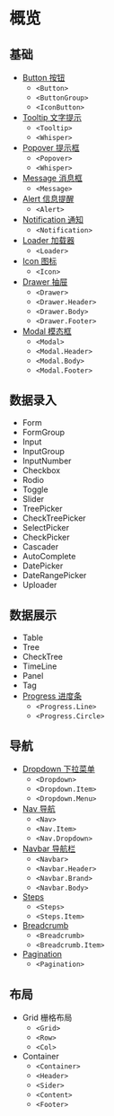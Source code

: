 # 概览 [<i class="icon icon-edit2" ></i>](https://github.com/rsuite/rsuite.github.io/blob/master/src/components/overview/index.md)


## 基础
- [Button 按钮](/components/button)
  - `<Button>`
  - `<ButtonGroup>`
  - `<IconButton>`
- [Tooltip 文字提示](/components/tooltip)
  - `<Tooltip>`
  - `<Whisper>`
- [Popover 提示框](/components/popover)
  - `<Popover>`
  - `<Whisper>`
- [Message 消息框](/components/message)
  - `<Message>`
- [Alert 信息提醒](/components/alert)
  - `<Alert>`
- [Notification 通知](/components/notification)
  - `<Notification>`
- [Loader 加载器](/components/loader)
  - `<Loader>`
- [Icon 图标](/components/icon)
  - `<Icon>`
- [Drawer 抽屉](/components/drawer)
  - `<Drawer>`
  - `<Drawer.Header>`
  - `<Drawer.Body>`
  - `<Drawer.Footer>`
- [Modal 模态框](/components/modal)
  - `<Modal>`
  - `<Modal.Header>`
  - `<Modal.Body>`
  - `<Modal.Footer>`


## 数据录入

- Form
- FormGroup
- Input
- InputGroup
- InputNumber
- Checkbox
- Rodio
- Toggle
- Slider
- TreePicker
- CheckTreePicker
- SelectPicker
- CheckPicker
- Cascader
- AutoComplete
- DatePicker
- DateRangePicker
- Uploader


## 数据展示

- Table
- Tree
- CheckTree
- TimeLine
- Panel
- Tag
- [Progress 进度条](/components/progress)
  - `<Progress.Line>`
  - `<Progress.Circle>`

## 导航

- [Dropdown 下拉菜单](/components/dropdown)
  - `<Dropdown>`
  - `<Dropdown.Item>`
  - `<Dropdown.Menu>`
- [Nav 导航](/components/nav)
  - `<Nav>`
  - `<Nav.Item>`
  - `<Nav.Dropdown>`
- [Navbar 导航栏](/components/navbar)
  - `<Navbar>`
  - `<Navbar.Header>`
  - `<Navbar.Brand>`
  - `<Navbar.Body>`
- [Steps](/components/steps)
  - `<Steps>`
  - `<Steps.Item>`
- [Breadcrumb](/components/breadcrumb)
  - `<Breadcrumb>`
  - `<Breadcrumb.Item>`
- [Pagination](/components/pagination)
  - `<Pagination>`

## 布局
- Grid 栅格布局
  - `<Grid>`
  - `<Row>`
  - `<Col>`
- Container
  - `<Container>`
  - `<Header>`
  - `<Sider>`
  - `<Content>`
  - `<Footer>`


<!--{demo}-->

